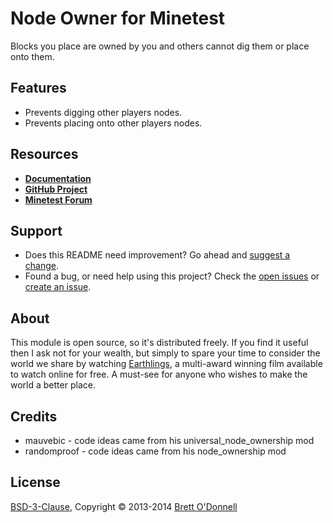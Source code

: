 # Node Owner for Minetest

Blocks you place are owned by you and others cannot dig them or place onto them.


## Features

- Prevents digging other players nodes.
- Prevents placing onto other players nodes.


## Resources

- **[Documentation](http://cornernote.github.io/minetest-node_owner)**
- **[GitHub Project](https://github.com/cornernote/minetest-node_owner)**
- **[Minetest Forum](http://minetest.net/forum/viewtopic.php?id=2800)**


## Support

- Does this README need improvement?  Go ahead and [suggest a change](https://github.com/cornernote/minetest-node_owner/edit/master/README.md).
- Found a bug, or need help using this project?  Check the [open issues](https://github.com/cornernote/minetest-node_owner/issues) or [create an issue](https://github.com/cornernote/minetest-node_owner/issues/new).


## About

This module is open source, so it's distributed freely. If you find it useful then I ask not for your wealth, but simply to spare your time to consider the world we share by watching [Earthlings](http://earthlings.com/), a multi-award winning film available to watch online for free. A must-see for anyone who wishes to make the world a better place.


## Credits

- mauvebic - code ideas came from his universal_node_ownership mod
- randomproof - code ideas came from his node_ownership mod


## License

[BSD-3-Clause](https://raw.github.com/cornernote/minetest-node_owner/master/LICENSE), Copyright © 2013-2014 [Brett O'Donnell](http://cornernote.github.io/)
